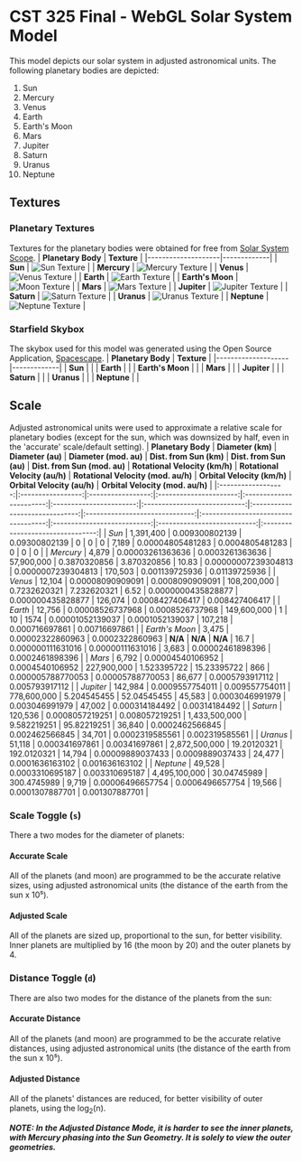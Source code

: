 # CST 325 Final - WebGL Solar System Model

This model depicts our solar system in adjusted astronomical units. The following planetary bodies are depicted:
 1. Sun
 2. Mercury
 3. Venus
 4. Earth
 5. Earth's Moon
 6. Mars
 7. Jupiter
 8. Saturn
 9. Uranus
 10. Neptune

## Textures
### Planetary Textures
Textures for the planetary bodies were obtained for free from [Solar System Scope](https://www.solarsystemscope.com/textures/).
| **Planetary Body** | **Texture** |
|--------------------|-------------|
| __Sun__            |      ![Sun Texture](data/sun.png)               |
| __Mercury__        |      ![Mercury Texture](data/mercury.png)       |
| __Venus__          |      ![Venus Texture](data/venus.png)           |
| __Earth__          |      ![Earth Texture](data/earth_day.png)       |
| __Earth's Moon__   |      ![Moon Texture](data/earth_moon.png)       |
| __Mars__           |      ![Mars Texture](data/mars.png)             |
| __Jupiter__        |      ![Jupiter Texture](data/jupiter.png)       |
| __Saturn__         |      ![Saturn Texture](data/saturn.png)         |
| __Uranus__         |      ![Uranus Texture](data/uranus.png)         |
| __Neptune__        |      ![Neptune Texture](data/neptune.png)       |

### Starfield Skybox
The skybox used for this model was generated using the Open Source Application, [Spacescape](https://github.com/petrocket/spacescape).
| **Planetary Body** | **Texture** |
|--------------------|-------------|
| __Sun__            |             |
| __Earth__          |             |
| __Earth's Moon__   |             |
| __Mars__           |             |
| __Jupiter__        |             |
| __Saturn__         |             |
| __Uranus__         |             |
| __Neptune__        |             |

## Scale
Adjusted astronomical units were used to approximate a relative scale for planetary bodies (except for the sun, which was downsized by half, even in the 'accurate' scale/default setting).
| **Planetary Body** | **Diameter (km)** | **Diameter (au)** | **Diameter (mod. au)** | **Dist. from Sun (km)** | **Dist. from Sun (au)** | **Dist. from Sun (mod. au)** | **Rotational Velocity (km/h)** | **Rotational Velocity (au/h)** | **Rotational Velocity (mod. au/h)** | **Orbital Velocity (km/h)** | **Orbital Velocity (au/h)** | **Orbital Velocity (mod. au/h)** |
|:------------------:|:-----------------:|:-----------------:|:----------------------:|:-----------------------:|:-----------------------:|:----------------------------:|:------------------------------:|:------------------------------:|:-----------------------------------:|:---------------------------:|:---------------------------:|:--------------------------------:|
| _Sun_              |         1,391,400 |    0.009300802139 |          0.09300802139 |                       0 |                       0 |                            0 |                          7,189 |               0.00004805481283 |                     0.0004805481283 |                           0 |                           0 |                                0 |
| _Mercury_          |             4,879 |  0.00003261363636 |        0.0003261363636 |              57,900,000 |            0.3870320856 |                  3.870320856 |                          10.83 |            0.00000007239304813 |                  0.0000007239304813 |                     170,503 |              0.001139725936 |                    0.01139725936 |
| _Venus_            |            12,104 |  0.00008090909091 |        0.0008090909091 |             108,200,000 |            0.7232620321 |                  7.232620321 |                           6.52 |             0.0000000435828877 |                   0.000000435828877 |                     126,074 |             0.0008427406417 |                   0.008427406417 |
| _Earth_            |            12,756 |  0.00008526737968 |        0.0008526737968 |             149,600,000 |                       1 |                           10 |                           1574 |               0.00001052139037 |                     0.0001052139037 |                     107,218 |              0.000716697861 |                    0.00716697861 |
| _Earth's Moon_     |             3,475 |  0.00002322860963 |        0.0002322860963 |         **N/A**         |         **N/A**         |            **N/A**           |                           16.7 |              0.000000111631016 |                    0.00000111631016 |                       3,683 |            0.00002461898396 |                  0.0002461898396 |
| _Mars_             |             6,792 |  0.00004540106952 |        0.0004540106952 |             227,900,000 |             1.523395722 |                  15.23395722 |                            866 |              0.000005788770053 |                    0.00005788770053 |                      86,677 |             0.0005793917112 |                   0.005793917112 |
| _Jupiter_          |           142,984 |   0.0009557754011 |         0.009557754011 |             778,600,000 |             5.204545455 |                  52.04545455 |                         45,583 |                0.0003046991979 |                      0.003046991979 |                      47,002 |              0.000314184492 |                    0.00314184492 |
| _Saturn_           |           120,536 |   0.0008057219251 |         0.008057219251 |           1,433,500,000 |             9.582219251 |                  95.82219251 |                         36,840 |                0.0002462566845 |                      0.002462566845 |                      34,701 |             0.0002319585561 |                   0.002319585561 |
| _Uranus_           |            51,118 |    0.000341697861 |          0.00341697861 |           2,872,500,000 |             19.20120321 |                  192.0120321 |                         14,794 |               0.00009889037433 |                     0.0009889037433 |                      24,477 |             0.0001636163102 |                   0.001636163102 |
| _Neptune_          |            49,528 |   0.0003310695187 |         0.003310695187 |           4,495,100,000 |             30.04745989 |                  300.4745989 |                          9,719 |               0.00006496657754 |                     0.0006496657754 |                      19,566 |             0.0001307887701 |                   0.001307887701 |

### Scale Toggle (`s`)
There a two modes for the diameter of planets:

#### Accurate Scale
All of the planets (and moon) are programmed to be the accurate relative sizes, using adjusted astronomical units (the distance of the earth from the sun x 10⁵).

#### Adjusted Scale
All of the planets are sized up, proportional to the sun, for better visibility. Inner planets are multiplied by 16 (the moon by 20) and the outer planets by 4.

### Distance Toggle (`d`)
There are also two modes for the distance of the planets from the sun:

#### Accurate Distance
All of the planets (and moon) are programmed to be the accurate relative distances, using adjusted astronomical units (the distance of the earth from the sun x 10⁵).

#### Adjusted Distance
All of the planets' distances are reduced, for better visibility of outer planets, using the log<sub>2</sub>(n).

**_NOTE: In the Adjusted Distance Mode, it is harder to see the inner planets, with Mercury phasing into the Sun Geometry. It is solely to view the outer geometries._**
